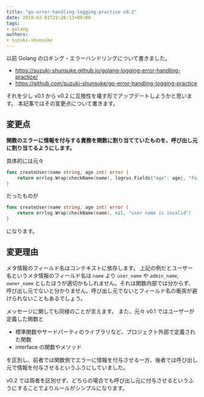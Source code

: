 ```yaml
---
title: "go-error-handling-logging-practice v0.2"
date: 2019-02-01T22:26:13+09:00
tags:
- golang
authors:
- suzuki-shunsuke
---
```


以前 Golang のロギング・エラーハンドリングについて書きました。

* https://suzuki-shunsuke.github.io/golang-logging-error-handling-practice/
* https://github.com/suzuki-shunsuke/go-error-handling-logging-practice

それを少し v0.1 から v0.2 に互換性を壊す形でアップデートしようかと思います。
本記事ではその変更点について書きます。

## 変更点

**関数のエラーに情報を付与する責務を関数に割り当てていたものを、呼び出し元に割り当てるようにします。**

具体的には元々

```go
func createUser(name string, age int) error {
	return errlog.Wrap(checkName(name), logrus.Fields{"age": age}, "failed to create a user")
}
```

だったものが

```go
func createUser(name string, age int) error {
	return errlog.Wrap(checkName(name), nil, "user name is invalid")
}
```

になります。

## 変更理由

メタ情報のフィールド名はコンテキストに依存します。
上記の例だとユーザー名というメタ情報のフィールド名は `name` より `user_name` や `admin_name`, `owner_name` としたほうが適切かもしれません。それは関数内部では分からず、呼び出し元でないと分かりません。呼び出し元でないとフィールド名の衝突が避けられないこともあるでしょう。

メッセージに関しても同様のことが言えます。
また、元々 v0.1 ではユーザーが定義した関数と

* 標準関数やサードパーティのライブラリなど、プロジェクト外部で定義された関数
* interface の関数やメソッド

を区別し、前者では関数側でエラーに情報を付与させる一方、後者では呼び出し元で情報を付与させるというふうにしていました。

v0.2 では両者を区別せず、どちらの場合でも呼び出し元に付与させるというふうにすることでよりルールがシンプルになります。
